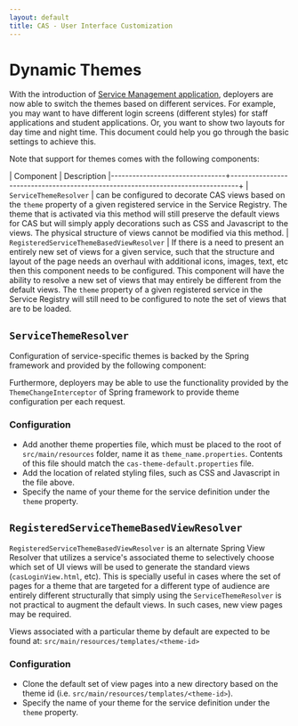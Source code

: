 ```yaml
---
layout: default
title: CAS - User Interface Customization
---
```


# Dynamic Themes
With the introduction of [Service Management application](Service-Management.html), deployers are now able to switch the themes based on different services. For example, you may want to have different login screens (different styles) for staff applications and student applications. Or, you want to show two layouts for day time and night time. This document could help you go through the basic settings to achieve this.

Note that support for themes comes with the following components:

| Component                      | Description
|--------------------------------+--------------------------------------------------------------------------------+
| `ServiceThemeResolver`  | can be configured to decorate CAS views based on the `theme` property of a given registered service in the Service Registry. The theme that is activated via this method will still preserve the default views for CAS but will simply apply decorations such as CSS and Javascript to the views. The physical structure of views cannot be modified via this method.
| `RegisteredServiceThemeBasedViewResolver` | If there is a need to present an entirely new set of views for a given service, such that
the structure and layout of the page needs an overhaul with additional icons, images, text, etc then this component needs to be
configured. This component will have the ability to resolve a new set of views that may entirely be different from the default views. The `theme` property of a given registered service in the Service Registry will still need to be configured to note the set of views that are to be loaded.


## `ServiceThemeResolver`
Configuration of service-specific themes is backed by the Spring framework and provided by the following component:

Furthermore, deployers may be able to use the functionality provided by the `ThemeChangeInterceptor` of Spring framework to provide theme configuration per each request.

### Configuration
- Add another theme properties file, which must be placed to the root of `src/main/resources` folder, name it as `theme_name.properties`. Contents of this file should match the `cas-theme-default.properties` file.
- Add the location of related styling files, such as CSS and Javascript in the file above.
- Specify the name of your theme for the service definition under the `theme` property.

## `RegisteredServiceThemeBasedViewResolver`
`RegisteredServiceThemeBasedViewResolver` is an alternate Spring View Resolver that utilizes a service's
associated theme to selectively choose which set of UI views will be used to generate the standard views (`casLoginView.html`, etc). This is specially useful in cases where the set of pages for a theme that are targeted
for a different type of audience are entirely different structurally that simply
using the `ServiceThemeResolver` is not practical to augment the default views. In such cases, new view pages may be required.

Views associated with a particular theme by default are expected to be found at: `src/main/resources/templates/<theme-id>`

### Configuration
- Clone the default set of view pages into a new directory based on the theme id (i.e. `src/main/resources/templates/<theme-id>`).
- Specify the name of your theme for the service definition under the `theme` property.
